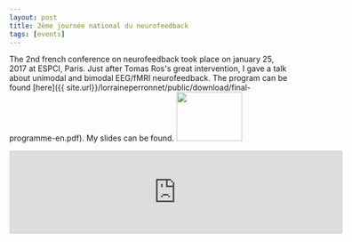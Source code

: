 ```yaml
---
layout: post
title: 2ème journée national du neurofeedback
tags: [events]
---
```


The 2nd french conference on neurofeedback took place on january 25, 2017 at ESPCI, Paris. Just after Tomas Ros's great intervention, I gave a talk about unimodal and bimodal EEG/fMRI neurofeedback. The program can be found [here]({{ site.url}}/lorraineperronnet/public/download/final-programme-en.pdf). My slides can be found. 
<a href='http://www.authorstream.com/Presentation/low551794-3105436-final-10-next-25janvier2017-short/'><img id='imgThumbnail' src='http://c.asstatic.com/images/3105436_636277624337141242-118_88.jpg' alt='' width='118' height='88' border='0' /></a>


<iframe src="https://docs.google.com/presentation/d/1xp_1DW4uMHF6w2vC1PLcN2_6FnSWOxjY6NFLxaHV5gA/embed?start=false&loop=false&delayms=3000" frameborder="0" width="600px" allowfullscreen="true" mozallowfullscreen="true" webkitallowfullscreen="true"></iframe>
